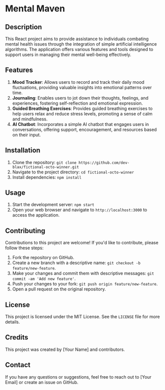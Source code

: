 # Mental Maven

## Description
This React project aims to provide assistance to individuals combating mental health issues through the integration of simple artificial intelligence algorithms. The application offers various features and tools designed to support users in managing their mental well-being effectively.

## Features
1. **Mood Tracker**: Allows users to record and track their daily mood fluctuations, providing valuable insights into emotional patterns over time.
2. **Journaling**: Enables users to jot down their thoughts, feelings, and experiences, fostering self-reflection and emotional expression.
3. **Guided Breathing Exercises**: Provides guided breathing exercises to help users relax and reduce stress levels, promoting a sense of calm and mindfulness.
4. **AI Chatbot**: Incorporates a simple AI chatbot that engages users in conversations, offering support, encouragement, and resources based on their input.

## Installation
1. Clone the repository: `git clone https://github.com/dev-blax/fictional-octo-winner.git`
2. Navigate to the project directory: `cd fictional-octo-winner`
3. Install dependencies: `npm install`

## Usage
1. Start the development server: `npm start`
2. Open your web browser and navigate to `http://localhost:3000` to access the application.

## Contributing
Contributions to this project are welcome! If you'd like to contribute, please follow these steps:
1. Fork the repository on GitHub.
2. Create a new branch with a descriptive name: `git checkout -b feature/new-feature`.
3. Make your changes and commit them with descriptive messages: `git commit -am 'Add new feature'`.
4. Push your changes to your fork: `git push origin feature/new-feature`.
5. Open a pull request on the original repository.

## License
This project is licensed under the MIT License. See the `LICENSE` file for more details.

## Credits
This project was created by [Your Name] and contributors.

## Contact
If you have any questions or suggestions, feel free to reach out to [Your Email] or create an issue on GitHub.
